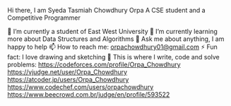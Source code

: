 Hi there, I am Syeda Tasmiah Chowdhury Orpa
A CSE student and a Competitive Programmer 

🔭 I’m currently a student of East West University
🌱 I’m currently learning more about
  Data Structures and Algorithms 
💬 Ask me about anything, I am happy to help
📫 How to reach me: orpachowdhury01@gmail.com
⚡ Fun fact: I love drawing and sketching
💪 This is where I write, code and solve problems:
  https://codeforces.com/profile/Orpa_Chowdhury
  https://vjudge.net/user/Orpa_Chowdhury
  https://atcoder.jp/users/Orpa_Chowdhury
  https://www.codechef.com/users/orpachowdhury
  https://www.beecrowd.com.br/judge/en/profile/593522
